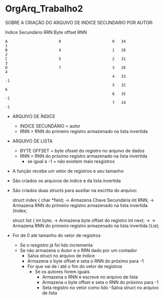 # OrgArq_Trabalho2

SOBRE A CRIAÇÃO DO ARQUIVO DE INDICE SECUNDARIO POR AUTOR:

   Indice Secundário        RRN                         Byte offset         RNN
    
    A                       0                       0   34                    1
    B                       4                       1   28                    2
    C                       5                       2   31                    3
    D                       7                       3   26                    4
                                                    4   33                   -1
                                                    5   32                    6
                                                    6   35                   -1
                                                    7   24                   -1
                                                    
  
  - ARQUIVO DE ÍNDICE
    - INDICE SECUNDÁRIO = autor
    - RNN = RNN do primeiro registro armazenado na lista invertida
    
  - ARQUIVO DE LISTA
    - BYTE OFFSET = byte ofsset do registro no arquivo de dados
    - RNN = RNN do próximo registro armazenado na lista invertida
      -   se igual a -1 = não existem mais resgistros
        
  - A função recebe um vetor de registros e seu tamanho
  - São criados os arquivos de índice e da lista invertida 
  - São criados duas structs para auxiliar na escrtita do arquivo:
    
    struct index
    {
	    char *field; -> Armazena Chave Secundária
	    int RNN;     -> Armazena RNN do primeiro registro armazenado na lista invertida
    }Index;

    struct list
    {
    	int byte; -> Armazena byte offset do registro
    	int next; -> -> Armazena RNN do primeiro registro armazenado na lista invertida
    }List;
    
  - For de 0 até tamanho do vetor de registros
    - Se o resgistro já foi lido incrementa
    - Se não armazena o Autor e o RRN dado por um contador
      - Salva struct no arquivo de índice
      - Armazena o byte offset e seta o RNN do próximo para -1 
      - For que vai de i até o fim do vetor de registros
        - Se os autores forem iguais
          - Armazena o RNN e escreve no arquivo de lista
          - Armazena o byte offset e seta o RNN do próximo para -1
          - Seta registro no vetor como lido
      -Salva struct no arquivo de lista
      
